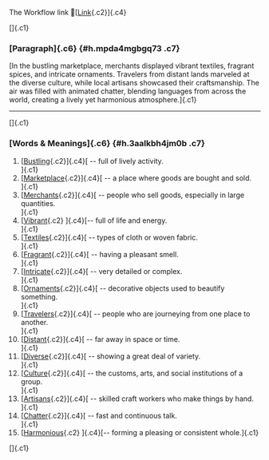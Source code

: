 The Workflow link
👏[[Link](https://www.google.com/url?q=http://www.google.com&sa=D&source=editors&ust=1755802397608754&usg=AOvVaw1HvdQv3AhLBj0zx6EGkF0R){.c2}]{.c4}

[]{.c1}

### [Paragraph]{.c6} {#h.mpda4mgbgq73 .c7}

[In the bustling marketplace, merchants displayed vibrant textiles,
fragrant spices, and intricate ornaments. Travelers from distant lands
marveled at the diverse culture, while local artisans showcased their
craftsmanship. The air was filled with animated chatter, blending
languages from across the world, creating a lively yet harmonious
atmosphere.]{.c1}

------------------------------------------------------------------------

[]{.c1}

### [Words & Meanings]{.c6} {#h.3aalkbh4jm0b .c7}

1.  [[Bustling](https://www.google.com/url?q=http://www.google.com&sa=D&source=editors&ust=1755802397610001&usg=AOvVaw3sKOws6BQe579ntmmpTLrk){.c2}]{.c4}[ --
    full of lively activity.\
    ]{.c1}
2.  [[Marketplace](https://www.google.com/url?q=http://www.google.com&sa=D&source=editors&ust=1755802397610263&usg=AOvVaw1Uk44iBzsdk7iiTxy4WUj1){.c2}]{.c4}[ --
    a place where goods are bought and sold.\
    ]{.c1}
3.  [[Merchants](https://www.google.com/url?q=http://www.google.com&sa=D&source=editors&ust=1755802397610500&usg=AOvVaw2R68ZOYKK52Xv71JFHg5e2){.c2}]{.c4}[ --
    people who sell goods, especially in large quantities.\
    ]{.c1}
4.  [[Vibrant](https://www.google.com/url?q=http://www.google.com&sa=D&source=editors&ust=1755802397610745&usg=AOvVaw0bmFBa8JlOGePKJtUi-6K0){.c2}
    ]{.c4}[-- full of life and energy.\
    ]{.c1}
5.  [[Textiles](https://www.google.com/url?q=http://www.google.com&sa=D&source=editors&ust=1755802397610934&usg=AOvVaw0IHqyN4Vimvnh6KtvrO-dx){.c2}]{.c4}[ --
    types of cloth or woven fabric.\
    ]{.c1}
6.  [[Fragrant](https://www.google.com/url?q=http://www.google.com&sa=D&source=editors&ust=1755802397611131&usg=AOvVaw0Zw4nC6Y4HXhMub3BhA1NL){.c2}]{.c4}[ --
    having a pleasant smell.\
    ]{.c1}
7.  [[Intricate](https://www.google.com/url?q=http://www.google.com&sa=D&source=editors&ust=1755802397611315&usg=AOvVaw1x1hkzbpbQrVHyGsR2htA4){.c2}]{.c4}[ --
    very detailed or complex.\
    ]{.c1}
8.  [[Ornaments](https://www.google.com/url?q=http://www.google.com&sa=D&source=editors&ust=1755802397611509&usg=AOvVaw2ZQFfebMfO2dkh5lPWqBmD){.c2}]{.c4}[ --
    decorative objects used to beautify something.\
    ]{.c1}
9.  [[Travelers](https://www.google.com/url?q=http://www.google.com&sa=D&source=editors&ust=1755802397611733&usg=AOvVaw1MgOUYreZdmAHlv1nMGPpy){.c2}]{.c4}[ --
    people who are journeying from one place to another.\
    ]{.c1}
10. [[Distant](https://www.google.com/url?q=http://www.google.com&sa=D&source=editors&ust=1755802397611975&usg=AOvVaw138vF_oDoEy0qDNl4KID3P){.c2}]{.c4}[ --
    far away in space or time.\
    ]{.c1}
11. [[Diverse](https://www.google.com/url?q=http://www.google.com&sa=D&source=editors&ust=1755802397612193&usg=AOvVaw25epl7ss4PG4hkELFdlpCg){.c2}]{.c4}[ --
    showing a great deal of variety.\
    ]{.c1}
12. [[Culture](https://www.google.com/url?q=http://www.google.com&sa=D&source=editors&ust=1755802397612389&usg=AOvVaw1t7mGZqJ553kgIyBUZl7yN){.c2}]{.c4}[ --
    the customs, arts, and social institutions of a group.\
    ]{.c1}
13. [[Artisans](https://www.google.com/url?q=http://www.google.com&sa=D&source=editors&ust=1755802397612641&usg=AOvVaw22LNDHYAkAeBEbOEgSOd_I){.c2}]{.c4}[ --
    skilled craft workers who make things by hand.\
    ]{.c1}
14. [[Chatter](https://www.google.com/url?q=http://www.google.com&sa=D&source=editors&ust=1755802397612865&usg=AOvVaw13hLk_OD-ewtnh0MEZvpgH){.c2}]{.c4}[ --
    fast and continuous talk.\
    ]{.c1}
15. [[Harmonious](https://www.google.com/url?q=http://www.google.com&sa=D&source=editors&ust=1755802397613051&usg=AOvVaw1iEDK-jnbbQIZVyYBIQUAm){.c2}
    ]{.c4}[-- forming a pleasing or consistent whole.]{.c1}

[]{.c1}
